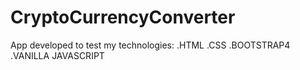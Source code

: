 # CryptoCurrencyConverter
App developed to test my technologies:
.HTML
.CSS
.BOOTSTRAP4
.VANILLA JAVASCRIPT

